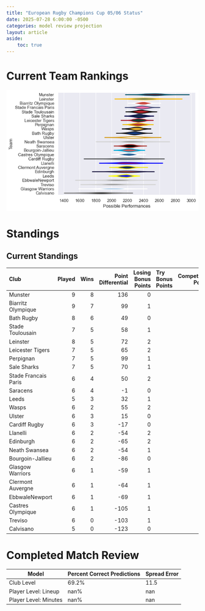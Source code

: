 ```yaml
---  
title: "European Rugby Champions Cup 05/06 Status"  
date: 2025-07-28 6:00:00 -0500  
categories: model review projection  
layout: article  
aside:  
    toc: true  
---
```

# Current Team Rankings


![Club Rankings](plots/rankings_European_Rugby_Champions_Cup_0506.png)
# Standings

## Current Standings


| Club                 |   Played |   Wins |   Point Differential |   Losing Bonus Points | Try Bonus Points   |   Competition Points |
|:---------------------|---------:|-------:|---------------------:|----------------------:|:-------------------|---------------------:|
| Munster              |        9 |      8 |                  136 |                     0 |                    |                   32 |
| Biarritz Olympique   |        9 |      7 |                   99 |                     1 |                    |                   29 |
| Bath Rugby           |        8 |      6 |                   49 |                     0 |                    |                   24 |
| Stade Toulousain     |        7 |      5 |                   58 |                     1 |                    |                   23 |
| Leinster             |        8 |      5 |                   72 |                     2 |                    |                   22 |
| Leicester Tigers     |        7 |      5 |                   65 |                     2 |                    |                   22 |
| Perpignan            |        7 |      5 |                   99 |                     1 |                    |                   21 |
| Sale Sharks          |        7 |      5 |                   70 |                     1 |                    |                   21 |
| Stade Francais Paris |        6 |      4 |                   50 |                     2 |                    |                   18 |
| Saracens             |        6 |      4 |                   -1 |                     0 |                    |                   16 |
| Leeds                |        5 |      3 |                   32 |                     1 |                    |                   13 |
| Wasps                |        6 |      2 |                   55 |                     2 |                    |                   12 |
| Ulster               |        6 |      3 |                   15 |                     0 |                    |                   12 |
| Cardiff Rugby        |        6 |      3 |                  -17 |                     0 |                    |                   12 |
| Llanelli             |        6 |      2 |                  -54 |                     2 |                    |                   10 |
| Edinburgh            |        6 |      2 |                  -65 |                     2 |                    |                   10 |
| Neath Swansea        |        6 |      2 |                  -54 |                     1 |                    |                    9 |
| Bourgoin-Jallieu     |        6 |      2 |                  -86 |                     0 |                    |                    8 |
| Glasgow Warriors     |        6 |      1 |                  -59 |                     1 |                    |                    5 |
| Clermont Auvergne    |        6 |      1 |                  -64 |                     1 |                    |                    5 |
| EbbwaleNewport       |        6 |      1 |                  -69 |                     1 |                    |                    5 |
| Castres Olympique    |        6 |      1 |                 -105 |                     1 |                    |                    5 |
| Treviso              |        6 |      0 |                 -103 |                     1 |                    |                    1 |
| Calvisano            |        5 |      0 |                 -123 |                     0 |                    |                    0 |



# Completed Match Review


| Model | Percent Correct Predictions | Spread Error |
| ------ | ------ | ------ |
| Club Level | 69.2% | 11.5 |
| Player Level: Lineup | nan% | nan |
| Player Level: Minutes | nan% | nan |

